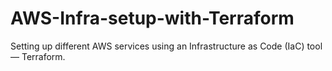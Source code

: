 # AWS-Infra-setup-with-Terraform
Setting up different AWS services using an Infrastructure as Code (IaC) tool — Terraform.
